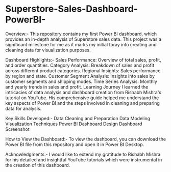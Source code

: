 # Superstore-Sales-Dashboard-PowerBI-
Overview:- 
This repository contains my first Power BI dashboard, which provides an in-depth analysis of Superstore sales data. This project was a significant milestone for me as it marks my initial foray into creating and cleaning data for visualization purposes.

Dashboard Highlights:-
Sales Performance: Overview of total sales, profit, and order quantities.
Category Analysis: Breakdown of sales and profit across different product categories.
Regional Insights: Sales performance by region and state.
Customer Segment Analysis: Insights into sales by customer segments and shipping modes.
Time Series Analysis: Monthly and yearly trends in sales and profit.
Learning Journey
I learned the intricacies of data analysis and dashboard creation from Rishabh Mishra's tutorial on YouTube. His comprehensive guide helped me understand the key aspects of Power BI and the steps involved in cleaning and preparing data for analysis.

Key Skills Developed:- 
Data Cleaning and Preparation
Data Modeling
Visualization Techniques
Power BI Dashboard Design
Dashboard Screenshot

How to View the Dashboard:-
To view the dashboard, you can download the Power BI file from this repository and open it in Power BI Desktop.

Acknowledgments:-
I would like to extend my gratitude to Rishabh Mishra for his detailed and insightful YouTube tutorials which were instrumental in the creation of this dashboard.

